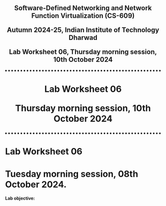 <h2 align="center" style="border-bottom: 5px dotted">
   <p> Software-Defined Networking and Network Function Virtualization (CS-609)</p>
    <p> Autumn 2024-25, Indian Institute of Technology Dharwad </p>
    <p> Lab Worksheet 06, Thursday morning session, 10th October 2024 </p>
    

</h2>


<!---
## Lab - 04: OpenFlow

### 01-initial-setup
-->


<h1 align="center" style="border-bottom: 5px dotted">
   <p> Lab Worksheet 06</p>
    <p> Thursday morning session, 10th October 2024 </p>
    

</h1>

#   Lab Worksheet 06
# Tuesday morning session, 08th October 2024. 

**Lab objective:** 
